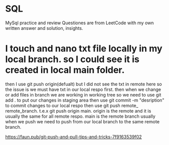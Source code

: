 # SQL
MySql practice and review 
Questiones are from LeetCode with my own written answer and solution, insights. 


# I touch and nano txt file locally in my local branch. so I could see it is created in local main folder. 
then I use git push origin(defualt) but I did not see the txt in remote here
so the issue is we must have txt in our local respo first. then when we change or add files in branch we are working in working tree 
so we need to use git add . to put our changes in staging area then use git commit -m "desription" to commit changes to our local respo 
then use git push remote_ remote_branch. t.e.x git push origin main. origin is the remote and it is usually the same for all remote respo. main is the remote branch 
usually when we push we need to push from our local branch to the same remote branch. 

https://faun.pub/git-push-and-pull-tips-and-tricks-7f9163539f02 
